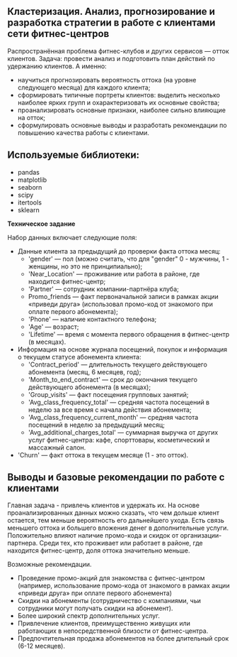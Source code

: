 ## Кластеризация. Анализ, прогнозирование и разработка стратегии в работе с клиентами сети фитнес-центров

Распространённая проблема фитнес-клубов и других сервисов — отток клиентов. 
Задача: провести анализ и подготовить план действий по удержанию клиентов. А именно:
-	научиться прогнозировать вероятность оттока (на уровне следующего месяца) для каждого клиента;
-	сформировать типичные портреты клиентов: выделить несколько наиболее ярких групп и охарактеризовать их основные свойства;
-	проанализировать основные признаки, наиболее сильно влияющие на отток;
-	сформулировать основные выводы и разработать рекомендации по повышению качества работы с клиентами.


## Используемые библиотеки:
- pandas
- matplotlib
- seaborn 
- scipy 
- itertools 
- sklearn

**Техническое задание**

Набор данных включает следующие поля:
- Данные клиента за предыдущий до проверки факта оттока месяц:
    - 'gender' — пол (можно считать, что для "gender" 0 - мужчины, 1 - женщины, но это не принципиально);
    - 'Near_Location' — проживание или работа в районе, где находится фитнес-центр;
    - 'Partner' — сотрудник компании-партнёра клуба;
    - Promo_friends — факт первоначальной записи в рамках акции «приведи друга» (использовал промо-код от знакомого при оплате первого абонемента);
    - 'Phone' — наличие контактного телефона;
    - 'Age' — возраст;
    - 'Lifetime' — время с момента первого обращения в фитнес-центр (в месяцах).
- Информация на основе журнала посещений, покупок и информация о текущем статусе абонемента клиента:
    - 'Contract_period' — длительность текущего действующего абонемента (месяц, 6 месяцев, год);
    - 'Month_to_end_contract' — срок до окончания текущего действующего абонемента (в месяцах);
    - 'Group_visits' — факт посещения групповых занятий;
    - 'Avg_class_frequency_total' — средняя частота посещений в неделю за все время с начала действия абонемента;
    - 'Avg_class_frequency_current_month' — средняя частота посещений в неделю за предыдущий месяц;
    - 'Avg_additional_charges_total' — суммарная выручка от других услуг фитнес-центра: кафе, спорттовары, косметический и массажный салон.
- 'Churn' — факт оттока в текущем месяце (1 - это отток). 

## Выводы и базовые рекомендации по работе с клиентами

Главная задача - привлечь клиентов и удержать их. На основе проанализированных данных можно сказать, что чем дольше клиент остается, тем меньше вероятность его дальнейшего ухода. Есть связь меньшего оттока и большего вложения денег в дополнительные услуги. Положительно влияют наличие промо-кода и скидок от организации-партнера. Среди тех, кто проживает или работает в районе, где находится фитнес-центр, доля оттока значительно меньше.

Возможные рекомендации.
- Проведение промо-акций для знакомства с фитнес-центром (например, использование промо-кода от знакомого в рамках акции «приведи друга» при оплате первого абонемента)
- Скидки на абонементы (сотрудничество с компаниями, чьи сотрудники могут получать скидки на абонемент).
- Более широкий спектр дополнительных услуг.
- Привлечение клиентов, преимущественно живущих или работающих в непосредственной близости от фитнес-центра.
- Предпочтительная продажа абонементов на более длительный срок (6-12 месяцев).

